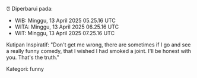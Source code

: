 ⏰ Diperbarui pada:
- WIB: Minggu, 13 April 2025 05.25.16 UTC
- WITA: Minggu, 13 April 2025 06.25.16 UTC
- WIT: Minggu, 13 April 2025 07.25.16 UTC

Kutipan Inspiratif:
"Don't get me wrong, there are sometimes if I go and see a really funny comedy, that I wished I had smoked a joint. I'll be honest with you. That's the truth."


Kategori: funny

